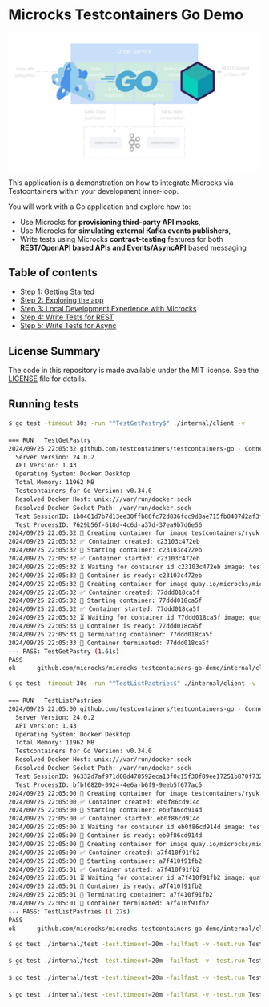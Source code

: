 # Microcks Testcontainers Go Demo

![Microcks Testcontainers Go demo](./assets/microcks-testcontainers-go-demo.png)

This application is a demonstration on how to integrate Microcks via Testcontainers within your development inner-loop.

You will work with a Go application and explore how to:
* Use Microcks for **provisioning third-party API mocks**,
* Use Microcks for **simulating external Kafka events publishers**,
* Write tests using Microcks **contract-testing** features for both **REST/OpenAPI based APIs and Events/AsyncAPI** based messaging

## Table of contents

* [Step 1: Getting Started](step-1-getting-started.md)
* [Step 2: Exploring the app](step-2-exploring-the-app.md)
* [Step 3: Local Development Experience with Microcks](step-3-local-development-experience.md)
* [Step 4: Write Tests for REST](step-4-write-rest-tests.md)
* [Step 5: Write Tests for Async](step-5-write-async-tests.md)

## License Summary

The code in this repository is made available under the MIT license. See the [LICENSE](LICENSE) file for details.



## Running tests

```sh
$ go test -timeout 30s -run "^TestGetPastry$" ./internal/client -v

=== RUN   TestGetPastry
2024/09/25 22:05:32 github.com/testcontainers/testcontainers-go - Connected to docker: 
  Server Version: 24.0.2
  API Version: 1.43
  Operating System: Docker Desktop
  Total Memory: 11962 MB
  Testcontainers for Go Version: v0.34.0
  Resolved Docker Host: unix:///var/run/docker.sock
  Resolved Docker Socket Path: /var/run/docker.sock
  Test SessionID: 1b0461d7b7d13ee30ffb86fc72d836fcc9d8ae715fb0407d2af3f4e088d26657
  Test ProcessID: 7629b56f-618d-4c6d-a37d-37ea9b7d6e56
2024/09/25 22:05:32 🐳 Creating container for image testcontainers/ryuk:0.9.0
2024/09/25 22:05:32 ✅ Container created: c23103c472eb
2024/09/25 22:05:32 🐳 Starting container: c23103c472eb
2024/09/25 22:05:32 ✅ Container started: c23103c472eb
2024/09/25 22:05:32 ⏳ Waiting for container id c23103c472eb image: testcontainers/ryuk:0.9.0. Waiting for: &{Port:8080/tcp timeout:<nil> PollInterval:100ms skipInternalCheck:false}
2024/09/25 22:05:32 🔔 Container is ready: c23103c472eb
2024/09/25 22:05:32 🐳 Creating container for image quay.io/microcks/microcks-uber:1.9.0-native
2024/09/25 22:05:32 ✅ Container created: 77ddd018ca5f
2024/09/25 22:05:32 🐳 Starting container: 77ddd018ca5f
2024/09/25 22:05:32 ✅ Container started: 77ddd018ca5f
2024/09/25 22:05:32 ⏳ Waiting for container id 77ddd018ca5f image: quay.io/microcks/microcks-uber:1.9.0-native. Waiting for: &{timeout:<nil> Log:Started MicrocksApplication IsRegexp:false Occurrence:1 PollInterval:100ms}
2024/09/25 22:05:33 🔔 Container is ready: 77ddd018ca5f
2024/09/25 22:05:33 🐳 Terminating container: 77ddd018ca5f
2024/09/25 22:05:33 🚫 Container terminated: 77ddd018ca5f
--- PASS: TestGetPastry (1.61s)
PASS
ok      github.com/microcks/microcks-testcontainers-go-demo/internal/client     1.940s
```

```sh
$ go test -timeout 30s -run "^TestListPastries$" ./internal/client -v

=== RUN   TestListPastries
2024/09/25 22:05:00 github.com/testcontainers/testcontainers-go - Connected to docker: 
  Server Version: 24.0.2
  API Version: 1.43
  Operating System: Docker Desktop
  Total Memory: 11962 MB
  Testcontainers for Go Version: v0.34.0
  Resolved Docker Host: unix:///var/run/docker.sock
  Resolved Docker Socket Path: /var/run/docker.sock
  Test SessionID: 96332d7af971d08d478592eca13f0c15f30f89ee17251b870f732595e9f5f341
  Test ProcessID: bfbf6820-0924-4e6a-b6f9-9eeb5f677ac5
2024/09/25 22:05:00 🐳 Creating container for image testcontainers/ryuk:0.9.0
2024/09/25 22:05:00 ✅ Container created: eb0f86cd914d
2024/09/25 22:05:00 🐳 Starting container: eb0f86cd914d
2024/09/25 22:05:00 ✅ Container started: eb0f86cd914d
2024/09/25 22:05:00 ⏳ Waiting for container id eb0f86cd914d image: testcontainers/ryuk:0.9.0. Waiting for: &{Port:8080/tcp timeout:<nil> PollInterval:100ms skipInternalCheck:false}
2024/09/25 22:05:00 🔔 Container is ready: eb0f86cd914d
2024/09/25 22:05:00 🐳 Creating container for image quay.io/microcks/microcks-uber:1.9.0-native
2024/09/25 22:05:00 ✅ Container created: a7f410f91fb2
2024/09/25 22:05:00 🐳 Starting container: a7f410f91fb2
2024/09/25 22:05:01 ✅ Container started: a7f410f91fb2
2024/09/25 22:05:01 ⏳ Waiting for container id a7f410f91fb2 image: quay.io/microcks/microcks-uber:1.9.0-native. Waiting for: &{timeout:<nil> Log:Started MicrocksApplication IsRegexp:false Occurrence:1 PollInterval:100ms}
2024/09/25 22:05:01 🔔 Container is ready: a7f410f91fb2
2024/09/25 22:05:01 🐳 Terminating container: a7f410f91fb2
2024/09/25 22:05:01 🚫 Container terminated: a7f410f91fb2
--- PASS: TestListPastries (1.27s)
PASS
ok      github.com/microcks/microcks-testcontainers-go-demo/internal/client     1.586s
```

```sh
$ go test ./internal/test -test.timeout=20m -failfast -v -test.run TestBaseSuite -testify.m ^TestOpenAPIContractAdvanced

$ go test ./internal/test -test.timeout=20m -failfast -v -test.run TestBaseSuite -testify.m ^TestPostmanCollectionContract

$ go test ./internal/test -test.timeout=20m -failfast -v -test.run TestBaseSuite -testify.m ^TestOrderEventIsPublishedWhenOrderIsCreated

$ go test ./internal/test -test.timeout=20m -failfast -v -test.run TestBaseSuite -testify.m ^TestEventIsConsumedAndProcessedByService
```
